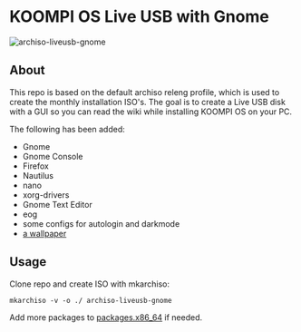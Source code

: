 KOOMPI OS Live USB with Gnome
===========================

![archiso-liveusb-gnome](https://github.com/jorisdrenth/archiso-liveusb-gnome/blob/main/archiso-liveusb-gnome.png?raw=true)

About
-----
This repo is based on the default archiso releng profile, which is used to create the monthly installation ISO's. The goal is to create a Live USB disk with a GUI so you can read the wiki while installing KOOMPI OS on your PC.

The following has been added:
- Gnome
- Gnome Console
- Firefox
- Nautilus
- nano
- xorg-drivers
- Gnome Text Editor
- eog
- some configs for autologin and darkmode
- [a wallpaper](airootfs/usr/local/share/backgrounds/wallpaper.png)

Usage
-----
Clone repo and create ISO with mkarchiso:
```
mkarchiso -v -o ./ archiso-liveusb-gnome
```
Add more packages to [packages.x86_64](packages.x86_64) if needed.
